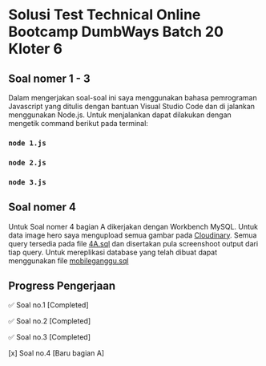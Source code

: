 # Solusi Test Technical Online Bootcamp DumbWays Batch 20 Kloter 6

## Soal nomer 1 - 3
Dalam mengerjakan soal-soal ini saya menggunakan bahasa pemrograman Javascript yang ditulis dengan bantuan Visual Studio Code dan di jalankan menggunakan Node.js. Untuk menjalankan dapat dilakukan dengan mengetik command berikut pada terminal:

### `node 1.js`

### `node 2.js`

### `node 3.js`

## Soal nomer 4
Untuk Soal nomer 4 bagian A dikerjakan dengan Workbench MySQL. Untuk data image hero saya mengupload semua gambar pada [Cloudinary](https://cloudinary.com/). Semua query tersedia pada file [4A.sql](https://github.com/UlyaHr/DumbwaysB20K6/blob/master/4A.sql) dan disertakan pula screenshoot output dari tiap query. Untuk mereplikasi database yang telah dibuat dapat menggunakan file [mobileganggu.sql](https://github.com/UlyaHr/DumbwaysB20K6/blob/master/mobileganggu.sql)

## Progress Pengerjaan

✅ Soal no.1 [Completed]

✅ Soal no.2 [Completed]

✅ Soal no.3 [Completed]

[x] Soal no.4 [Baru bagian A]
